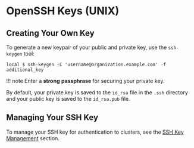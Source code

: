 # OpenSSH Keys (UNIX)

## Creating Your Own Key

To generate a new keypair of your public and private key, use the `ssh-keygen` tool:

```console
local $ ssh-keygen -C 'username@organization.example.com' -f additional_key
```

!!! note
    Enter a **strong** **passphrase** for securing your private key.

By default, your private key is saved to the `id_rsa` file in the `.ssh` directory
and your public key is saved to the `id_rsa.pub` file.

## Managing Your SSH Key

To manage your SSH key for authentication to clusters, see the [SSH Key Management][1] section.

[1]: ./ssh-key-management.md
